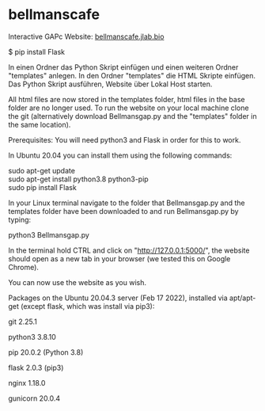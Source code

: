 # bellmanscafe
Interactive GAPc Website: [bellmanscafe.jlab.bio](bellmanscafe.jlab.bio)


$ pip install Flask

In einen Ordner das Python Skript einfügen und einen weiteren Ordner "templates" anlegen. In den Ordner "templates" die HTML Skripte einfügen. Das Python Skript ausführen, Website über Lokal Host starten.

All html files are now stored in the templates folder, html files in the base folder are no longer used.
To run the website on your local machine clone the git (alternatively download Bellmansgap.py and the "templates" folder in the same location). 

Prerequisites:
You will need python3 and Flask in order for this to work. 

In Ubuntu 20.04 you can install them using the following commands: 

sudo apt-get update <br> sudo apt-get install python3.8 python3-pip <br> sudo pip install Flask 

In your Linux terminal navigate to the folder that Bellmansgap.py and the templates folder have been downloaded to and run Bellmansgap.py by typing: 

python3 Bellmansgap.py

In the terminal hold CTRL and click on "http://127.0.0.1:5000/", the website should open as a new tab in your browser (we tested this on Google Chrome).

You can now use the website as you wish.

Packages on the Ubuntu 20.04.3 server (Feb 17 2022), installed via apt/apt-get (except flask, which was install via pip3):

git 2.25.1

python3 3.8.10

pip 20.0.2 (Python 3.8)

flask 2.0.3 (pip3)

nginx 1.18.0

gunicorn 20.0.4
